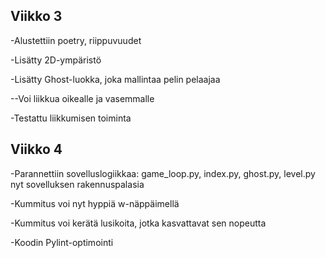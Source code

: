 ## Viikko 3

-Alustettiin poetry, riippuvuudet

-Lisätty 2D-ympäristö

-Lisätty Ghost-luokka, joka mallintaa pelin pelaajaa

--Voi liikkua oikealle ja vasemmalle

-Testattu liikkumisen toiminta

## Viikko 4

-Parannettiin sovelluslogiikkaa: game_loop.py, index.py, ghost.py, level.py nyt sovelluksen rakennuspalasia

-Kummitus voi nyt hyppiä w-näppäimellä

-Kummitus voi kerätä lusikoita, jotka kasvattavat sen nopeutta

-Koodin Pylint-optimointi
